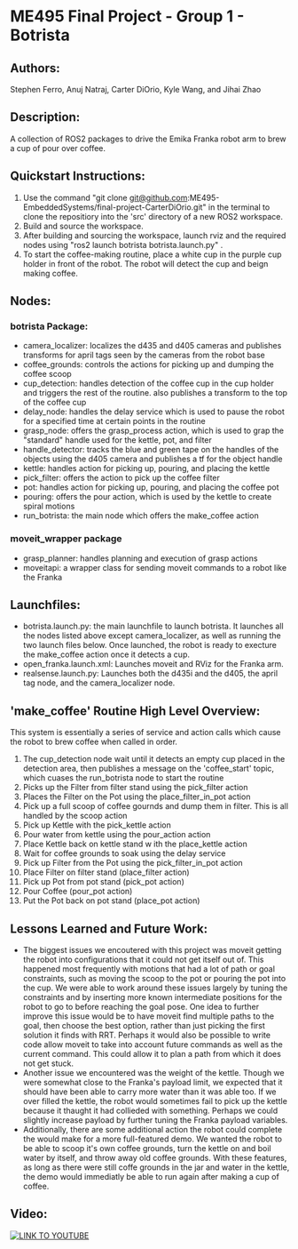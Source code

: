 # ME495 Final Project - Group 1 - Botrista

## Authors: 
Stephen Ferro, Anuj Natraj, Carter DiOrio, Kyle Wang, and Jihai Zhao

## Description: 
A collection of ROS2 packages to drive the Emika Franka robot arm to brew a cup of pour over coffee. 

## Quickstart Instructions:
1. Use the command "git clone git@github.com:ME495-EmbeddedSystems/final-project-CarterDiOrio.git" in the terminal to clone the repositiory into the 'src' directory of a new ROS2 workspace.
2. Build and source the workspace.
3. After building and sourcing the workspace, launch rviz and the required nodes using "ros2 launch botrista botrista.launch.py" .
4. To start the coffee-making routine, place a white cup in the purple cup holder in front of the robot. The robot will detect the cup and beign making coffee.

## Nodes:
### botrista Package:
- camera_localizer: localizes the d435 and d405 cameras and publishes transforms for april tags seen by the cameras from the robot base
- coffee_grounds: controls the actions for picking up and dumping the coffee scoop
- cup_detection: handles detection of the coffee cup in the cup holder and triggers the rest of the routine. also publishes a transform to the top of the coffee cup
- delay_node: handles the delay service which is used to pause the robot for a specified time at certain points in the routine
- grasp_node: offers the grasp_process action, which is used to grap the "standard" handle used for the kettle, pot, and filter
- handle_detector: tracks the blue and green tape on the handles of the objects using the d405 camera and publishes a tf for the object handle
- kettle: handles action for picking up, pouring, and placing the kettle
- pick_filter: offers the action to pick up the coffee filter
- pot: handles action for picking up, pouring, and placing the coffee pot
- pouring: offers the pour action, which is used by the kettle to create spiral motions
- run_botrista: the main node which offers the make_coffee action
### moveit_wrapper package
- grasp_planner: handles planning and execution of grasp actions
- moveitapi: a wrapper class for sending moveit commands to a robot like the Franka

## Launchfiles:
- botrista.launch.py: the main launchfile to launch botrista. It launches all the nodes listed above except camera_localizer, as well as running the two launch files below. Once launched, the robot is ready to execture the make_coffee action once it detects a cup.
- open_franka.launch.xml: Launches moveit and RViz for the Franka arm.
- realsense.launch.py: Launches both the d435i and the d405, the april tag node, and the camera_localizer node.

## 'make_coffee' Routine High Level Overview:
This system is essentially a series of service and action calls which cause the robot to brew coffee when called in order.
1. The cup_detection node wait until it detects an empty cup placed in the detection area, then publishes a message on the 'coffee_start' topic, which cuases the run_botrista node to start the routine
2. Picks up the Filter from filter stand using the pick_filter action
3. Places the Filter on the Pot using the place_filter_in_pot action
4. Pick up a full scoop of coffee gournds and dump them in filter. This is all handled by the scoop action
5. Pick up Kettle with the pick_kettle action
6. Pour water from kettle using the pour_action action
7. Place Kettle back on kettle stand w ith the place_kettle action
8. Wait for coffee grounds to soak using the delay service
9. Pick up Filter from the Pot using the pick_filter_in_pot action
10. Place Filter on filter stand (place_filter action)
11. Pick up Pot from pot stand (pick_pot action)
12. Pour Coffee (pour_pot action)
13. Put the Pot back on pot stand (place_pot action)

## Lessons Learned and Future Work:
- The biggest issues we encoutered with this project was moveit getting the robot into configurations that it could not get itself out of. This happened most frequently with motions that had a lot of path or goal constraints, such as moving the scoop to the pot or pouring the pot into the cup. We were able to work around these issues largely by tuning the constraints and by inserting more known intermediate positions for the robot to go to before reaching the goal pose. One idea to further improve this issue would be to have moveit find multiple paths to the goal, then choose the best option, rather than just picking the first solution it finds with RRT. Perhaps it would also be possible to write code allow moveit to take into account future commands as well as the current command. This could allow it to plan a path from which it does not get stuck. 
- Another issue we encountered was the weight of the kettle. Though we were somewhat close to the Franka's payload limit, we expected that it should have been able to carry more water than it was able too. If we over filled the kettle, the robot would sometimes fail to pick up the kettle because it thaught it had collieded with something. Perhaps we could slightly increase payload by further tuning the Franka payload variables.
- Additionally, there are some additional action the robot could complete the would make for a more full-featured demo. We wanted the robot to be able to scoop it's own coffee grounds, turn the kettle on and boil water by itself, and throw away old coffee grounds. With these features, as long as there were still coffe grounds in the jar and water in the kettle, the demo would immediatly be able to run again after making a cup of coffee. 

## Video:
[![LINK TO YOUTUBE](https://img.youtube.com/vi/s52ro0K72f4/maxresdefault.jpg)](https://www.youtube.com/watch?v=s52ro0K72f4)
